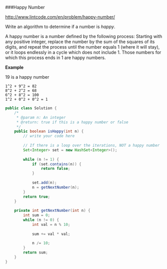 ###Happy Number

http://www.lintcode.com/en/problem/happy-number/

Write an algorithm to determine if a number is *happy*.

A happy number is a number defined by the following process: Starting with any positive integer, replace the number by the sum of the squares of its digits, and repeat the process until the number equals 1 (where it will stay), or it loops endlessly in a cycle which does not include 1. Those numbers for which this process ends in 1 are happy numbers.

**Example**

19 is a happy number

```
1^2 + 9^2 = 82
8^2 + 2^2 = 68
6^2 + 8^2 = 100
1^2 + 0^2 + 0^2 = 1
```





```java
public class Solution {
    /*
     * @param n: An integer
     * @return: true if this is a happy number or false
     */
    public boolean isHappy(int n) {
        // write your code here
        
        // If there is a loop over the iterations, NOT a happy number
        Set<Integer> set = new HashSet<Integer>();
        
        while (n != 1) {
            if (set.contains(n)) {
                return false;
            }
          
            set.add(n);
            n = getNextNumber(n);
        }
        return true;
    }
    
    private int getNextNumber(int n) {
        int sum = 0;
        while (n != 0) {  
            int val = n % 10;
          
            sum += val * val;
            
            n /= 10;
        }
        return sum;
    }
}
```

